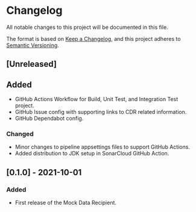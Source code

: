 # Changelog
All notable changes to this project will be documented in this file.

The format is based on [Keep a Changelog](https://keepachangelog.com/en/1.0.0/),
and this project adheres to [Semantic Versioning](https://semver.org/spec/v2.0.0.html).

## [Unreleased]

## Added
- GitHub Actions Workflow for Build, Unit Test, and Integration Test project. 
- GitHub Issue config with supporting links to CDR related information. 
- GitHub Dependabot config.

### Changed
- Minor changes to pipeline appsettings files to support GitHub Actions.
- Added distribution to JDK setup in SonarCloud GitHub Action. 


## [0.1.0] - 2021-10-01

### Added
- First release of the Mock Data Recipient.
